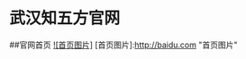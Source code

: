 # 武汉知五方官网
##官网首页
[![首页图片]](https://github.com/jsonhui/images/blob/master/l1.png)
[首页图片]:http://baidu.com "首页图片"<br>
<!--##官网首页
![首页图片](https://github.com/jsonhui/images/blob/master/l1.png)<br>
##课程
![首页图片](https://github.com/jsonhui/images/blob/master/l2.png)<br>
##作品
![首页图片](https://github.com/jsonhui/images/blob/master/l3.png)<br>
-->
